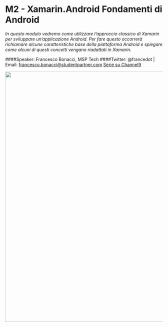 # M2 - Xamarin.Android Fondamenti di Android

_In questo modulo vedremo come utilizzare l’approccio classico di Xamarin per sviluppare un’applicazione Android. Per fare questo occorrerà richiamare alcune caratteristiche base della piattaforma Android e spiegare come alcuni di questi concetti vengano riadattati in Xamarin._

####Speaker: Francesco Bonacci, MSP Tech
####Twitter: @francedot | Email: francesco.bonacci@studentpartner.com
[Serie su Channel9](https://channel9.msdn.com/Series/Xamarin-per-principianti/)

<img src="/M2.png" width="800">
